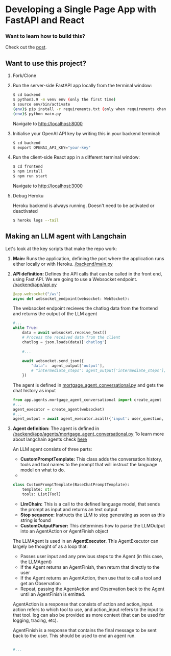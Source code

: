 # Developing a Single Page App with FastAPI and React

### Want to learn how to build this?

Check out the [post](https://testdriven.io/blog/fastapi-react/).

## Want to use this project?

1. Fork/Clone

2. Run the server-side FastAPI app locally from the terminal window:

    ```sh
    $ cd backend
    $ python3.9 -m venv env (only the first time)
    $ source env/bin/activate
    (env)$ pip install -r requirements.txt (only when requirements change)
    (env)$ python main.py
    ```

    Navigate to [http://localhost:8000](http://localhost:8000)

3. Initialise your OpenAI API key by writing this in your backend terminal:

    ```sh
    $ cd backend
    $ export OPENAI_API_KEY="your-key"
    ```

4. Run the client-side React app in a different terminal window:

    ```sh
    $ cd frontend
    $ npm install
    $ npm run start
    ```

    Navigate to [http://localhost:3000](http://localhost:3000)

5. Debug Heroku

    Heroku backend is always running. Doesn't need to be activated or deactivated

    ```sh
    $ heroku logs --tail
    ```
    
    
## Making an LLM agent with Langchain

Let's look at the key scripts that make the repo work:

1. **Main:** Runs the application, defining the port where the application runs either locally or with Heroku.
    [/backend/main.py](https://github.com/artgomad/fast-api-backend-for-framer/blob/main/backend/main.py)

2. **API definition:** Defines the API calls that can be called in the front end, using Fast API. We are going to use a Websocket endpoint.
    [/backend/app/api.py](https://github.com/artgomad/fast-api-backend-for-framer/blob/main/backend/app/api.py)
    ```python
    @app.websocket("/ws")
    async def websocket_endpoint(websocket: WebSocket):
    ```
    The websocket endpoint recieves the chatlog data from the frontend and returns the output of the LLM agent
    ```python
    #...
    while True:
        data = await websocket.receive_text()
        # Process the received data from the client
        chatlog = json.loads(data)['chatlog']
        
        #...
        
        await websocket.send_json({
            "data":  agent_output['output'],
            # "intermediate_steps": agent_output['intermediate_steps'],
        })
    ```
    
    The agent is defined in [mortgage_agent_conversational.py](https://github.com/artgomad/fast-api-backend-for-framer/blob/main/backend/app/agents/mortgage_agent_conversational.py) and gets the chat history as input
    
    ```python
    from app.agents.mortgage_agent_conversational import create_agent
    #...
    agent_executor = create_agent(websocket)
    #...
    agent_output = await agent_executor.acall({'input': user_question, 'chat_history': chatlog_strings})
    ```
    
3. **Agent definition:** The agent is defined in
    [/backend/app/agents/mortgage_agent_conversational.py](https://github.com/artgomad/fast-api-backend-for-framer/blob/main/backend/app/agents/mortgage_agent_conversational.py)
    To learn more about langchain agents check [here](https://python.langchain.com/en/latest/modules/agents/agents/custom_llm_agent.html)
    
    An LLM agent consists of three parts:
    - **CustomPromptTemplate:** This class adds the conversation history, tools and tool names to the prompt that will instruct the language model on what to do. 
    - 
    ```python
    class CustomPromptTemplate(BaseChatPromptTemplate):
        template: str
        tools: List[Tool]
    ```
    - **LlmChain:** This is a call to the defined language model, that sends the prompt as input and returns an text output
    - **Stop sequence:** Instructs the LLM to stop generating as soon as this string is found
    - **CustomOutputParser:** This determines how to parse the LLMOutput into an AgentAction or AgentFinish object

    The LLMAgent is used in an **AgentExecutor**. This AgentExecutor can largely be thought of as a loop that:
    - Passes user input and any previous steps to the Agent (in this case, the LLMAgent)
    - If the Agent returns an AgentFinish, then return that directly to the user
    - If the Agent returns an AgentAction, then use that to call a tool and get an Observation
    - Repeat, passing the AgentAction and Observation back to the Agent until an AgentFinish is emitted.


    AgentAction is a response that consists of action and action_input. action refers to which tool to use, and action_input refers to the input to that tool. log can also be provided as more context (that can be used for logging, tracing, etc).

    AgentFinish is a response that contains the final message to be sent back to the user. This should be used to end an agent run.

    
    ```python
    
    #...
    
    ```

